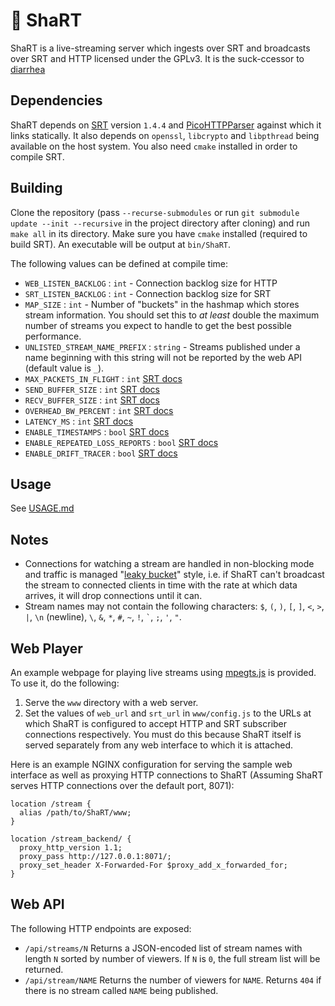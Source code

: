 # :poop: ShaRT

ShaRT is a live-streaming server which ingests over SRT and broadcasts over
SRT and HTTP licensed under the GPLv3.
It is the suck-ccessor to
[diarrhea](https://git.extremelycorporate.ca/chili-b/diarrhea)

## Dependencies

ShaRT depends on [SRT](https://github.com/Haivision/srt) version `1.4.4` and
[PicoHTTPParser](https://github.com/h2o/picohttpparser) against which it links
statically. It also depends on `openssl`, `libcrypto` and `libpthread` being
available on the host system. You also need `cmake` installed in order to
compile SRT.

## Building

Clone the repository
(pass `--recurse-submodules` or run 
`git submodule update --init --recursive` in the project directory after
cloning) and run `make all` in its directory. Make sure you have `cmake`
installed (required to build SRT). An executable will be output at `bin/ShaRT`.

The following values can be defined at compile time:

- `WEB_LISTEN_BACKLOG` : `int` - Connection backlog size for HTTP
- `SRT_LISTEN_BACKLOG` : `int` - Connection backlog size for SRT
- `MAP_SIZE` : `int` - Number of "buckets" in the hashmap which stores stream
  information. You should set this to *at least* double the maximum number of
  streams you expect to handle to get the best possible performance.
- `UNLISTED_STREAM_NAME_PREFIX` : `string` - Streams published under a name
  beginning with this string will not be reported by the web API
  (default value is `_`).
- `MAX_PACKETS_IN_FLIGHT` : `int`
  [SRT docs](https://github.com/Haivision/srt/blob/master/docs/API/API-socket-options.md#SRTO_FC)
- `SEND_BUFFER_SIZE` : `int`
  [SRT docs](https://github.com/Haivision/srt/blob/master/docs/API/API-socket-options.md#SRTO_SNDBUF)
- `RECV_BUFFER_SIZE` : `int`
  [SRT docs](https://github.com/Haivision/srt/blob/master/docs/API/API-socket-options.md#SRTO_RCVBUF)
- `OVERHEAD_BW_PERCENT` : `int`
  [SRT docs](https://github.com/Haivision/srt/blob/master/docs/API/API-socket-options.md#SRTO_OHEADBW)
- `LATENCY_MS` : `int`
  [SRT docs](https://github.com/Haivision/srt/blob/master/docs/API/API-socket-options.md#SRTO_LATENCY)
- `ENABLE_TIMESTAMPS` : `bool`
  [SRT docs](https://github.com/Haivision/srt/blob/master/docs/API/API-socket-options.md#SRTO_TSBPDMODE)
- `ENABLE_REPEATED_LOSS_REPORTS` : `bool`
  [SRT docs](https://github.com/Haivision/srt/blob/master/docs/API/API-socket-options.md#SRTO_NAKREPORT)
- `ENABLE_DRIFT_TRACER` : `bool`
  [SRT docs](https://github.com/Haivision/srt/blob/master/docs/API/API-socket-options.md#SRTO_DRIFTTRACER)

## Usage

See [USAGE.md](USAGE.md)

## Notes

- Connections for watching a stream are handled in non-blocking mode and traffic
  is managed "[leaky bucket](https://en.wikipedia.org/wiki/Leaky_bucket)"
  style, i.e. if ShaRT can't broadcast the stream to connected clients in time
  with the rate at which data arrives, it will drop connections until it can.
- Stream names may not contain the following characters:
  `$`, `(`, `)`, `[`, `]`, `<`, `>`, `|`, `\n` (newline), `\`, `&`, `*`, `#`,
  `~`, `!`, `` ` ``, `;`, `'`, `"`.

## Web Player

An example webpage for playing live streams using
[mpegts.js](https://github.com/xqq/mpegts.js)
is provided. To use it, do the following:

1. Serve the `www` directory with a web server.
2. Set the values of `web_url` and `srt_url` in `www/config.js` to the URLs at
  which ShaRT is configured to accept HTTP and SRT subscriber connections
  respectively. You must do this because ShaRT itself is served separately from
  any web interface to which it is attached.

Here is an example NGINX configuration for serving the sample web interface as
well as proxying HTTP connections to ShaRT (Assuming ShaRT serves HTTP
connections over the default port, 8071):

```nginx
location /stream {
  alias /path/to/ShaRT/www;
}

location /stream_backend/ {
  proxy_http_version 1.1;
  proxy_pass http://127.0.0.1:8071/;
  proxy_set_header X-Forwarded-For $proxy_add_x_forwarded_for;
}
```

## Web API

The following HTTP endpoints are exposed:

- `/api/streams/N` Returns a JSON-encoded list of stream names with length `N`
  sorted by number of viewers. If `N` is `0`, the full stream list will be
  returned.
- `/api/stream/NAME` Returns the number of viewers for `NAME`. Returns `404` if
  there is no stream called `NAME` being published.
